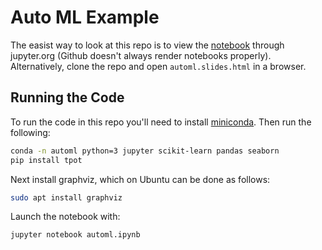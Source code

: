 # Auto ML Example

The easist way to look at this repo is to view the [notebook](https://nbviewer.jupyter.org/github/mspinelli/automl-example/blob/master/automl.ipynb) through jupyter.org (Github doesn't always render notebooks properly). Alternatively, clone the repo and open `automl.slides.html` in a browser.

## Running the Code

To run the code in this repo you'll need to install [miniconda](https://docs.conda.io/en/latest/miniconda.html). Then run the following:

```bash
conda -n automl python=3 jupyter scikit-learn pandas seaborn
pip install tpot
```

Next install graphviz, which on Ubuntu can be done as follows:

```bash
sudo apt install graphviz
```

Launch the notebook with:

```bash
jupyter notebook automl.ipynb
```